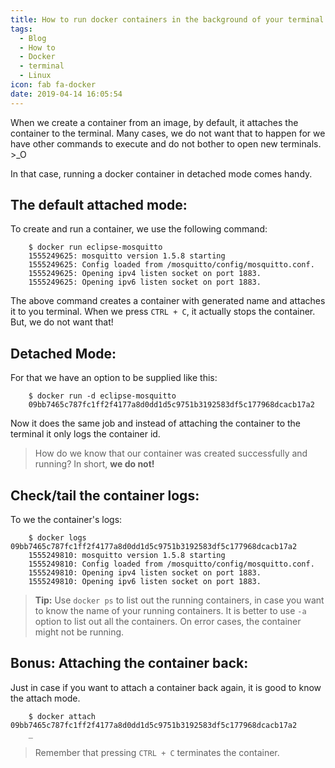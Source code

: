```yaml
---
title: How to run docker containers in the background of your terminal
tags:
  - Blog
  - How to
  - Docker
  - terminal
  - Linux
icon: fab fa-docker
date: 2019-04-14 16:05:54
---
```



When we create a container from an image, by default, it attaches the container to the terminal. Many cases, we do not want that to happen for we have other commands to execute and do not bother to open new terminals. >\_O

In that case, running a docker container in detached mode comes handy.

## The default attached mode:

To create and run a container, we use the following command:

```
    $ docker run eclipse-mosquitto
    1555249625: mosquitto version 1.5.8 starting
    1555249625: Config loaded from /mosquitto/config/mosquitto.conf.
    1555249625: Opening ipv4 listen socket on port 1883.
    1555249625: Opening ipv6 listen socket on port 1883.
```

The above command creates a container with generated name and attaches it to you terminal. When we press `CTRL + C`, it actually stops the container. But, we do not want that!

## Detached Mode:

For that we have an option to be supplied like this:

```
    $ docker run -d eclipse-mosquitto
    09bb7465c787fc1ff2f4177a8d0dd1d5c9751b3192583df5c177968dcacb17a2
```

Now it does the same job and instead of attaching the container to the terminal it only logs the container id.

> How do we know that our container was created successfully and running?
> In short, **we do not!**

## Check/tail the container logs:

To we the container's logs:

```
    $ docker logs 09bb7465c787fc1ff2f4177a8d0dd1d5c9751b3192583df5c177968dcacb17a2
    1555249810: mosquitto version 1.5.8 starting
    1555249810: Config loaded from /mosquitto/config/mosquitto.conf.
    1555249810: Opening ipv4 listen socket on port 1883.
    1555249810: Opening ipv6 listen socket on port 1883.
```

> **Tip:** Use `docker ps` to list out the running containers, in case you want to know the name of your running containers. It is better to use `-a` option to list out all the containers. On error cases, the container might not be running.

## Bonus: Attaching the container back:

Just in case if you want to attach a container back again, it is good to know the attach mode.

```
    $ docker attach 09bb7465c787fc1ff2f4177a8d0dd1d5c9751b3192583df5c177968dcacb17a2
    _
```

> Remember that pressing `CTRL + C` terminates the container.
